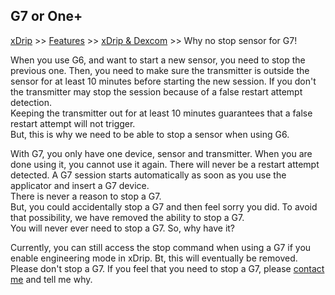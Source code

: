 ## G7 or One+  
[xDrip](../../README.md) >> [Features](../Features_page.md) >> [xDrip & Dexcom](../Dexcom_page.md) >> Why no stop sensor for G7!  
  
When you use G6, and want to start a new sensor, you need to stop the previous one.  Then, you need to make sure the transmitter is outside the sensor for at least 10 minutes before starting the new session.  If you don't the transmitter may stop the session because of a false restart attempt detection.  
Keeping the transmitter out for at least 10 minutes guarantees that a false restart attempt will not trigger.  
But, this is why we need to be able to stop a sensor when using G6.  

With G7, you only have one device, sensor and transmitter.  When you are done using it, you cannot use it again.  There will never be a restart attempt detected.  A G7 session starts automatically as soon as you use the applicator and insert a G7 device.  
There is never a reason to stop a G7.  
But, you could accidentally stop a G7 and then feel sorry you did.  To avoid that possibility, we have removed the ability to stop a G7.  
You will never ever need to stop a G7.  So, why have it?  
  
Currently, you can still access the stop command when using a G7 if you enable engineering mode in xDrip.  Bt, this will eventually be removed.  
Please don't stop a G7.  If you feel that you need to stop a G7, please [contact me](https://github.com/NightscoutFoundation/xDrip/discussions) and tell me why.  

